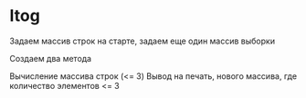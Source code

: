 # Itog
Задаем массив строк на старте, задаем еще один массив выборки

Создаем два метода

Вычисление массива строк (<= 3)
Вывод на печать, нового массива, где количество элементов <= 3
